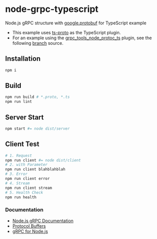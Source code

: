 # node-grpc-typescript

Node.js gRPC structure with [google.protobuf](https://developers.google.com/protocol-buffers/docs/reference/google.protobuf) for TypeScript example

- This example uses [ts-proto](https://github.com/stephenh/ts-proto) as the TypeScript plugin.
- For an example using the [grpc_tools_node_protoc_ts](https://github.com/agreatfool/grpc_tools_node_protoc_ts) plugin, see the following [branch](https://github.com/CatsMiaow/node-grpc-typescript/tree/grpc_tools_node_protoc_ts) source.

## Installation

```sh
npm i
```

## Build

```sh
npm run build # *.proto, *.ts
npm run lint
```

## Server Start

```sh
npm start #= node dist/server
```

## Client Test

```sh
# 1. Request
npm run client #= node dist/client
# 2. with Parameter
npm run client blahblahblah
# 3. Error
npm run client error
# 4. Stream
npm run client stream
# 5. Health Check
npm run health
```

### Documentation

- [Node.js gRPC Documentation](https://grpc.io/grpc/node/grpc.html)
- [Protocol Buffers](https://developers.google.com/protocol-buffers/docs/proto3)
- [gRPC for Node.js](https://github.com/grpc/grpc-node)
